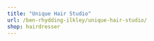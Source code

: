 ```yaml
---
title: "Unique Hair Studio"
url: /ben-rhydding-ilkley/unique-hair-studio/
shop: hairdresser
---
```

